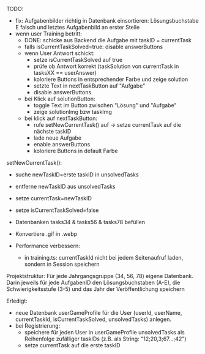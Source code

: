 TODO:
- fix: Aufgabenbilder richtig in Datenbank einsortieren: Lösungsbuchstabe E falsch und letztes Aufgabenbild an erster Stelle
- wenn user Training betritt:
    - DONE: schicke aus Backend die Aufgabe mit taskID = currentTask
    - falls isCurrentTaskSolved=true: disable answerButtons
    - wenn User Antwort schickt:
        - setze isCurrentTaskSolved auf true
        - prüfe ob Antwort korrekt (taskSolution von currentTask in tasksXX == userAnswer)
        - koloriere Buttons in entsprechender Farbe und zeige solution
        - setzte Text in nextTaskButton auf "Aufgabe"
        - disable answerButtons
    - bei Klick auf solutionButton:
        - toggle Text im Button zwischen "Lösung" und "Aufgabe"
        - zeige solutionImg bzw taskImg
    - bei klick auf nextTaskButton:
        - rufe setNewCurrentTask() auf → setze currentTask auf die nächste taskID
        - lade neue Aufgabe
        - enable answerButtons
        - koloriere Buttons in default Farbe

setNewCurrentTask():
- suche newTaskID=erste taskID in unsolvedTasks
- entferne newTaskID aus unsolvedTasks
- setze currentTask=newTaskID
- setze isCurrentTaskSolved=false

- Datenbanken tasks34 & tasks56 & tasks78 befüllen
- Konvertiere .gif in .webp
- Performance verbessern:
    - in training.ts: currentTaskId nicht bei jedem Seitenaufruf laden, sondern in Session speichern


Projektstruktur:
Für jede Jahrgangsgruppe (34, 56, 78) eigene Datenbank.
Darin jeweils für jede AufgabenID den Lösungsbuchstaben (A-E), die Schwierigkeitsstufe (3-5) und das Jahr der Veröffentlichung speichern


Erledigt:
- neue Datenbank userGameProfile für die User (userId, userName, currentTaskId, isCurrentTaskSolved, unsolvedTasks) anlegen.
- bei Registrierung:
    - speichere für jeden User in userGameProfile unsolvedTasks als Reihenfolge zufälliger taskIDs (z.B. als String: "12;20,3;67...;42")
    - setze currentTask auf die erste taskID
